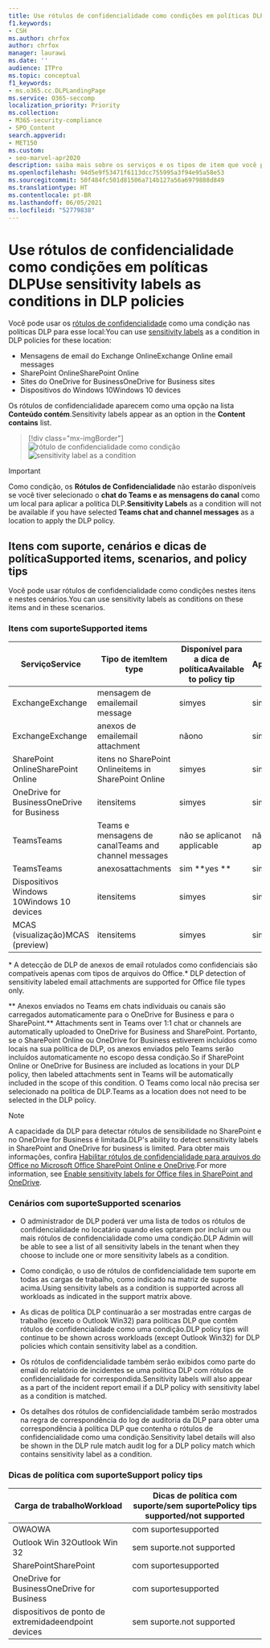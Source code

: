 ```yaml
---
title: Use rótulos de confidencialidade como condições em políticas DLP
f1.keywords:
- CSH
ms.author: chrfox
author: chrfox
manager: laurawi
ms.date: ''
audience: ITPro
ms.topic: conceptual
f1_keywords:
- ms.o365.cc.DLPLandingPage
ms.service: O365-seccomp
localization_priority: Priority
ms.collection:
- M365-security-compliance
- SPO_Content
search.appverid:
- MET150
ms.custom:
- seo-marvel-apr2020
description: saiba mais sobre os serviços e os tipos de item que você pode usar rótulos de confidencialidade como condições em políticas DLP
ms.openlocfilehash: 94d5e9f53471f6113dcc755995a3f94e95a58e53
ms.sourcegitcommit: 50f484fc501d81506a714b127a56a6979888d849
ms.translationtype: HT
ms.contentlocale: pt-BR
ms.lasthandoff: 06/05/2021
ms.locfileid: "52779838"
---
```

# <a name="use-sensitivity-labels-as-conditions-in-dlp-policies"></a><span data-ttu-id="73d2b-103">Use rótulos de confidencialidade como condições em políticas DLP</span><span class="sxs-lookup"><span data-stu-id="73d2b-103">Use sensitivity labels as conditions in DLP policies</span></span>

<span data-ttu-id="73d2b-104">Você pode usar os [rótulos de confidencialidade](sensitivity-labels.md) como uma condição nas políticas DLP para esse local:</span><span class="sxs-lookup"><span data-stu-id="73d2b-104">You can use [sensitivity labels](sensitivity-labels.md) as a condition in DLP policies for these location:</span></span>

- <span data-ttu-id="73d2b-105">Mensagens de email do Exchange Online</span><span class="sxs-lookup"><span data-stu-id="73d2b-105">Exchange Online email messages</span></span>
- <span data-ttu-id="73d2b-106">SharePoint Online</span><span class="sxs-lookup"><span data-stu-id="73d2b-106">SharePoint Online</span></span>
- <span data-ttu-id="73d2b-107">Sites do OneDrive for Business</span><span class="sxs-lookup"><span data-stu-id="73d2b-107">OneDrive for Business sites</span></span>
- <span data-ttu-id="73d2b-108">Dispositivos do Windows 10</span><span class="sxs-lookup"><span data-stu-id="73d2b-108">Windows 10 devices</span></span>

<span data-ttu-id="73d2b-109">Os rótulos de confidencialidade aparecem como uma opção na lista **Conteúdo contém**.</span><span class="sxs-lookup"><span data-stu-id="73d2b-109">Sensitivity labels appear as an option in the **Content contains** list.</span></span>

> [!div class="mx-imgBorder"]
> <span data-ttu-id="73d2b-110">![rótulo de confidencialidade como condição](../media/dlp-sensitivity-label-as-a-condition.png)</span><span class="sxs-lookup"><span data-stu-id="73d2b-110">![sensitivity label as a condition](../media/dlp-sensitivity-label-as-a-condition.png)</span></span>

> [!IMPORTANT]
> <span data-ttu-id="73d2b-111">Como condição, os **Rótulos de Confidencialidade** não estarão disponíveis se você tiver selecionado o **chat do Teams e as mensagens do canal** como um local para aplicar a política DLP.</span><span class="sxs-lookup"><span data-stu-id="73d2b-111">**Sensitivity Labels** as a condition will not be available if you have selected **Teams chat and channel messages** as a location to apply the DLP policy.</span></span>


## <a name="supported-items-scenarios-and-policy-tips"></a><span data-ttu-id="73d2b-112">Itens com suporte, cenários e dicas de política</span><span class="sxs-lookup"><span data-stu-id="73d2b-112">Supported items, scenarios, and policy tips</span></span>

<span data-ttu-id="73d2b-113">Você pode usar rótulos de confidencialidade como condições nestes itens e nestes cenários.</span><span class="sxs-lookup"><span data-stu-id="73d2b-113">You can use sensitivity labels as conditions on these items and in these scenarios.</span></span>

### <a name="supported-items"></a><span data-ttu-id="73d2b-114">Itens com suporte</span><span class="sxs-lookup"><span data-stu-id="73d2b-114">Supported items</span></span>

|<span data-ttu-id="73d2b-115">Serviço</span><span class="sxs-lookup"><span data-stu-id="73d2b-115">Service</span></span>  |<span data-ttu-id="73d2b-116">Tipo de item</span><span class="sxs-lookup"><span data-stu-id="73d2b-116">Item type</span></span>  |<span data-ttu-id="73d2b-117">Disponível para a dica de política</span><span class="sxs-lookup"><span data-stu-id="73d2b-117">Available to policy tip</span></span>  |<span data-ttu-id="73d2b-118">Aplicável</span><span class="sxs-lookup"><span data-stu-id="73d2b-118">Enforceable</span></span>  |
|---------|---------|---------|---------|
|<span data-ttu-id="73d2b-119">Exchange</span><span class="sxs-lookup"><span data-stu-id="73d2b-119">Exchange</span></span>    |<span data-ttu-id="73d2b-120">mensagem de email</span><span class="sxs-lookup"><span data-stu-id="73d2b-120">email message</span></span>         |<span data-ttu-id="73d2b-121">sim</span><span class="sxs-lookup"><span data-stu-id="73d2b-121">yes</span></span>         |<span data-ttu-id="73d2b-122">sim</span><span class="sxs-lookup"><span data-stu-id="73d2b-122">yes</span></span>         |
|<span data-ttu-id="73d2b-123">Exchange</span><span class="sxs-lookup"><span data-stu-id="73d2b-123">Exchange</span></span>    |<span data-ttu-id="73d2b-124">anexos de email</span><span class="sxs-lookup"><span data-stu-id="73d2b-124">email attachment</span></span>         |<span data-ttu-id="73d2b-125">não</span><span class="sxs-lookup"><span data-stu-id="73d2b-125">no</span></span>         |<span data-ttu-id="73d2b-126">sim \*</span><span class="sxs-lookup"><span data-stu-id="73d2b-126">yes \*</span></span>         |
|<span data-ttu-id="73d2b-127">SharePoint Online</span><span class="sxs-lookup"><span data-stu-id="73d2b-127">SharePoint Online</span></span>     |<span data-ttu-id="73d2b-128">itens no SharePoint Online</span><span class="sxs-lookup"><span data-stu-id="73d2b-128">items in SharePoint Online</span></span>         |<span data-ttu-id="73d2b-129">sim</span><span class="sxs-lookup"><span data-stu-id="73d2b-129">yes</span></span>         |<span data-ttu-id="73d2b-130">sim</span><span class="sxs-lookup"><span data-stu-id="73d2b-130">yes</span></span>         |
|<span data-ttu-id="73d2b-131">OneDrive for Business</span><span class="sxs-lookup"><span data-stu-id="73d2b-131">OneDrive for Business</span></span>     |<span data-ttu-id="73d2b-132">itens</span><span class="sxs-lookup"><span data-stu-id="73d2b-132">items</span></span>         |<span data-ttu-id="73d2b-133">sim</span><span class="sxs-lookup"><span data-stu-id="73d2b-133">yes</span></span>         |<span data-ttu-id="73d2b-134">sim</span><span class="sxs-lookup"><span data-stu-id="73d2b-134">yes</span></span>         |
|<span data-ttu-id="73d2b-135">Teams</span><span class="sxs-lookup"><span data-stu-id="73d2b-135">Teams</span></span>     |<span data-ttu-id="73d2b-136">Teams e mensagens de canal</span><span class="sxs-lookup"><span data-stu-id="73d2b-136">Teams and channel messages</span></span>         |<span data-ttu-id="73d2b-137">não se aplica</span><span class="sxs-lookup"><span data-stu-id="73d2b-137">not applicable</span></span>         |<span data-ttu-id="73d2b-138">não se aplica</span><span class="sxs-lookup"><span data-stu-id="73d2b-138">not applicable</span></span>         |
|<span data-ttu-id="73d2b-139">Teams</span><span class="sxs-lookup"><span data-stu-id="73d2b-139">Teams</span></span>     |<span data-ttu-id="73d2b-140">anexos</span><span class="sxs-lookup"><span data-stu-id="73d2b-140">attachments</span></span>         |<span data-ttu-id="73d2b-141">sim \*\*</span><span class="sxs-lookup"><span data-stu-id="73d2b-141">yes \*\*</span></span>         |<span data-ttu-id="73d2b-142">sim \*\*</span><span class="sxs-lookup"><span data-stu-id="73d2b-142">yes \*\*</span></span>         |
|<span data-ttu-id="73d2b-143">Dispositivos Windows 10</span><span class="sxs-lookup"><span data-stu-id="73d2b-143">Windows 10 devices</span></span>     |<span data-ttu-id="73d2b-144">itens</span><span class="sxs-lookup"><span data-stu-id="73d2b-144">items</span></span>         |<span data-ttu-id="73d2b-145">sim</span><span class="sxs-lookup"><span data-stu-id="73d2b-145">yes</span></span>         |<span data-ttu-id="73d2b-146">sim</span><span class="sxs-lookup"><span data-stu-id="73d2b-146">yes</span></span>         |
|<span data-ttu-id="73d2b-147">MCAS (visualização)</span><span class="sxs-lookup"><span data-stu-id="73d2b-147">MCAS (preview)</span></span> |<span data-ttu-id="73d2b-148">itens</span><span class="sxs-lookup"><span data-stu-id="73d2b-148">items</span></span>         |<span data-ttu-id="73d2b-149">sim</span><span class="sxs-lookup"><span data-stu-id="73d2b-149">yes</span></span>         |<span data-ttu-id="73d2b-150">sim</span><span class="sxs-lookup"><span data-stu-id="73d2b-150">yes</span></span>         |

<span data-ttu-id="73d2b-151">\* A detecção de DLP de anexos de email rotulados como confidenciais são compatíveis apenas com tipos de arquivos do Office.</span><span class="sxs-lookup"><span data-stu-id="73d2b-151">\* DLP detection of sensitivity labeled email attachments are supported for Office file types only.</span></span>

<span data-ttu-id="73d2b-152">\*\* Anexos enviados no Teams em chats individuais ou canais são carregados automaticamente para o OneDrive for Business e para o SharePoint.</span><span class="sxs-lookup"><span data-stu-id="73d2b-152">\*\* Attachments sent in Teams over 1:1 chat or channels are automatically uploaded to OneDrive for Business and SharePoint.</span></span> <span data-ttu-id="73d2b-153">Portanto, se o SharePoint Online ou OneDrive for Business estiverem incluídos como locais na sua política de DLP, os anexos enviados pelo Teams serão incluídos automaticamente no escopo dessa condição.</span><span class="sxs-lookup"><span data-stu-id="73d2b-153">So if SharePoint Online or OneDrive for Business are included as locations in your DLP policy, then labeled attachments sent in Teams will be automatically included in the scope of this condition.</span></span> <span data-ttu-id="73d2b-154">O Teams como local não precisa ser selecionado na política de DLP.</span><span class="sxs-lookup"><span data-stu-id="73d2b-154">Teams as a location does not need to be selected in the DLP policy.</span></span>

> [!NOTE]
> <span data-ttu-id="73d2b-155">A capacidade da DLP para detectar rótulos de sensibilidade no SharePoint e no OneDrive for Business é limitada.</span><span class="sxs-lookup"><span data-stu-id="73d2b-155">DLP's ability to detect sensitivity labels in SharePoint and OneDrive for business is limited.</span></span> <span data-ttu-id="73d2b-156">Para obter mais informações, confira [Habilitar rótulos de confidencialidade para arquivos do Office no Microsoft Office SharePoint Online e OneDrive](sensitivity-labels-sharepoint-onedrive-files.md#limitations).</span><span class="sxs-lookup"><span data-stu-id="73d2b-156">For more information, see [Enable sensitivity labels for Office files in SharePoint and OneDrive](sensitivity-labels-sharepoint-onedrive-files.md#limitations).</span></span>

### <a name="supported-scenarios"></a><span data-ttu-id="73d2b-157">Cenários com suporte</span><span class="sxs-lookup"><span data-stu-id="73d2b-157">Supported scenarios</span></span>

- <span data-ttu-id="73d2b-158">O administrador de DLP poderá ver uma lista de todos os rótulos de confidencialidade no locatário quando eles optarem por incluir um ou mais rótulos de confidencialidade como uma condição.</span><span class="sxs-lookup"><span data-stu-id="73d2b-158">DLP Admin will be able to see a list of all sensitivity labels in the tenant when they choose to include one or more sensitivity labels as a condition.</span></span>

- <span data-ttu-id="73d2b-159">Como condição, o uso de rótulos de confidencialidade tem suporte em todas as cargas de trabalho, como indicado na matriz de suporte acima.</span><span class="sxs-lookup"><span data-stu-id="73d2b-159">Using sensitivity labels as a condition is supported across all workloads as indicated in the support matrix above.</span></span>

- <span data-ttu-id="73d2b-160">As dicas de política DLP continuarão a ser mostradas entre cargas de trabalho (exceto o Outlook Win32) para políticas DLP que contêm rótulos de confidencialidade como uma condição.</span><span class="sxs-lookup"><span data-stu-id="73d2b-160">DLP policy tips will continue to be shown across workloads (except Outlook Win32) for DLP policies which contain sensitivity label as a condition.</span></span>

- <span data-ttu-id="73d2b-161">Os rótulos de confidencialidade também serão exibidos como parte do email do relatório de incidentes se uma política DLP com rótulos de confidencialidade for correspondida.</span><span class="sxs-lookup"><span data-stu-id="73d2b-161">Sensitivity labels will also appear as a part of the incident report email if a DLP policy with sensitivity label as a condition is matched.</span></span>

- <span data-ttu-id="73d2b-162">Os detalhes dos rótulos de confidencialidade também serão mostrados na regra de correspondência do log de auditoria da DLP para obter uma correspondência à política DLP que contenha o rótulos de confidencialidade como uma condição.</span><span class="sxs-lookup"><span data-stu-id="73d2b-162">Sensitivity label details will also be shown in the DLP rule match audit log for a DLP policy match which contains sensitivity label as a condition.</span></span>


### <a name="support-policy-tips"></a><span data-ttu-id="73d2b-163">Dicas de política com suporte</span><span class="sxs-lookup"><span data-stu-id="73d2b-163">Support policy tips</span></span>


|<span data-ttu-id="73d2b-164">Carga de trabalho</span><span class="sxs-lookup"><span data-stu-id="73d2b-164">Workload</span></span>  |<span data-ttu-id="73d2b-165">Dicas de política com suporte/sem suporte</span><span class="sxs-lookup"><span data-stu-id="73d2b-165">Policy tips supported/not supported</span></span>  |
|---------|---------|
|<span data-ttu-id="73d2b-166">OWA</span><span class="sxs-lookup"><span data-stu-id="73d2b-166">OWA</span></span> |    <span data-ttu-id="73d2b-167">com suporte</span><span class="sxs-lookup"><span data-stu-id="73d2b-167">supported</span></span>     |
|<span data-ttu-id="73d2b-168">Outlook Win 32</span><span class="sxs-lookup"><span data-stu-id="73d2b-168">Outlook Win 32</span></span>    |  <span data-ttu-id="73d2b-169">sem suporte.</span><span class="sxs-lookup"><span data-stu-id="73d2b-169">not supported</span></span>       |
|<span data-ttu-id="73d2b-170">SharePoint</span><span class="sxs-lookup"><span data-stu-id="73d2b-170">SharePoint</span></span>   |   <span data-ttu-id="73d2b-171">com suporte</span><span class="sxs-lookup"><span data-stu-id="73d2b-171">supported</span></span>      |
|<span data-ttu-id="73d2b-172">OneDrive for Business</span><span class="sxs-lookup"><span data-stu-id="73d2b-172">OneDrive for Business</span></span>    |    <span data-ttu-id="73d2b-173">com suporte</span><span class="sxs-lookup"><span data-stu-id="73d2b-173">supported</span></span>     |
|<span data-ttu-id="73d2b-174">dispositivos de ponto de extremidade</span><span class="sxs-lookup"><span data-stu-id="73d2b-174">endpoint devices</span></span>   |  <span data-ttu-id="73d2b-175">sem suporte.</span><span class="sxs-lookup"><span data-stu-id="73d2b-175">not supported</span></span>       |
